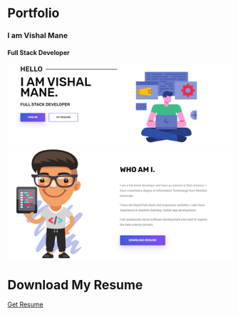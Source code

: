# Portfolio

### I am Vishal Mane 
#### Full Stack Developer

<img src='img/readme_first.png' alt='about_me'>
<img src='img/readme_2nd.png'>

# Download My Resume

<a href="./files/Vishal_Mane_Resume_oct2020.docx"> Get Resume </a> 
